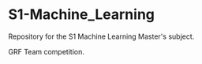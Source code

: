 # S1-Machine_Learning
Repository for the S1 Machine Learning Master's subject. 

GRF Team competition. 
